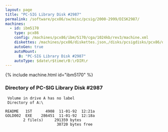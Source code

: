 ```yaml
---
layout: page
title: "PC-SIG Library Disk #2987"
permalink: /software/pcx86/sw/misc/pcsig/2000-2999/DISK2987/
machines:
  - id: ibm5170
    type: pcx86
    config: /machines/pcx86/ibm/5170/cga/1024kb/rev3/machine.xml
    diskettes: /machines/pcx86/diskettes.json,/disks/pcsigdisks/pcx86/diskettes.json
    autoGen: true
    autoMount:
      B: "PC-SIG Library Disk #2987"
    autoType: $date\r$time\rB:\rDIR\r
---
```


{% include machine.html id="ibm5170" %}

### Directory of PC-SIG Library Disk #2987

     Volume in drive A has no label
     Directory of A:\

    README   1ST      4908  11-01-92  12:21a
    GOLD002  EXE    286451  11-01-92  12:18a
            2 file(s)     291359 bytes
                           30720 bytes free
